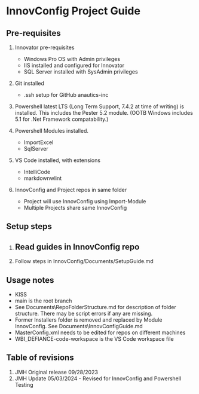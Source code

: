 # InnovConfig Project Guide

## Pre-requisites

1) Innovator pre-requisites
    - Windows Pro OS with Admin privileges
    - IIS installed and configured for Innovator
    - SQL Server installed with SysAdmin privileges

1) Git installed
    - .ssh setup for GitHub anautics-inc

1) Powershell latest LTS (Long Term Support, 7.4.2 at time of writing) is installed. This includes the Pester 5.2 module. (OOTB Windows includes 5.1 for .Net Framework compatability.)  

1) Powershell Modules installed.
    - ImportExcel
    - SqlServer

1) VS Code installed, with extensions
    - IntelliCode
    - markdownwlint

1) InnovConfig and Project repos in same folder
    - Project will use InnovConfig using Import-Module
    - Multiple Projects share same InnovConfig

## Setup steps

1. Read guides in InnovConfig repo
    - 

1. Follow steps in InnovConfig/Documents/SetupGuide.md

## Usage notes

- KISS
- main is the root branch
- See Documents\RepoFolderStructure.md for description of folder structure. There may be script errors if any are missing.
- Former Installers folder is removed and replaced by Module InnovConfig. See Documents\InnovConfigGuide.md
- MasterConfig.xml needs to be edited for repos on different machines
- WBI_DEFIANCE-code-workspace is the VS Code workspace file

## Table of revisions

1) JMH Original release 09/28/2023
2) JMH Update 05/03/2024 - Revised for InnovConfig and Powershell Testing